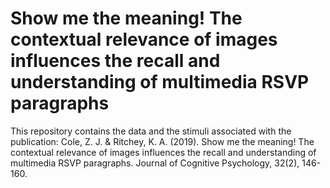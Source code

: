 # Show me the meaning! The contextual relevance of images influences the recall and understanding of multimedia RSVP paragraphs

This repository contains the data and the stimuli associated with the publication:
Cole, Z. J. & Ritchey, K. A. (2019). Show me the meaning! The contextual relevance of images influences the recall and understanding of multimedia RSVP paragraphs. Journal of Cognitive Psychology, 32(2), 146-160.
